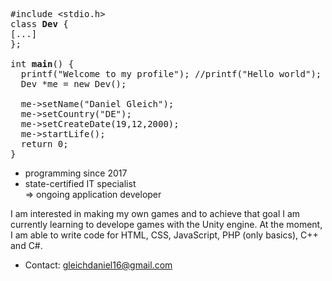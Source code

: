 <pre>
#include &lt;stdio.h&gt;
class <b>Dev</b> {
[...]
};

int <b>main</b>() {
  printf("Welcome to my profile"); //printf("Hello world");
  Dev *me = new Dev();<br>
  me->setName("Daniel Gleich");
  me->setCountry("DE");
  me->setCreateDate(19,12,2000);
  me->startLife();
  return 0;
}
</pre>
- programming since 2017
- state-certified IT specialist
<br> => ongoing application developer

<div>
  I am interested in making my own games and to achieve that goal I am currently learning to develope games with the Unity engine. At the moment, I am able to write code for HTML, CSS, JavaScript, PHP (only basics), C++ and C#.
</div>

- Contact: gleichdaniel16@gmail.com
